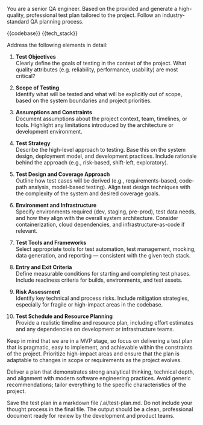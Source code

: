 You are a senior QA engineer. Based on the provided <codebase></codebase> and <tech-stack></tech-stack> generate a high-quality, professional test plan tailored to the project. Follow an industry-standard QA planning process.

<codebase>
{{codebase}}
</codebase>

<tech-stack>
{{tech_stack}}
</tech-stack>

Address the following elements in detail:

1. **Test Objectives**  
   Clearly define the goals of testing in the context of the project. What quality attributes (e.g. reliability, performance, usability) are most critical?

2. **Scope of Testing**  
   Identify what will be tested and what will be explicitly out of scope, based on the system boundaries and project priorities.

3. **Assumptions and Constraints**  
   Document assumptions about the project context, team, timelines, or tools. Highlight any limitations introduced by the architecture or development environment.

4. **Test Strategy**  
   Describe the high-level approach to testing. Base this on the system design, deployment model, and development practices. Include rationale behind the approach (e.g., risk-based, shift-left, exploratory).

5. **Test Design and Coverage Approach**  
   Outline how test cases will be derived (e.g., requirements-based, code-path analysis, model-based testing). Align test design techniques with the complexity of the system and desired coverage goals.

6. **Environment and Infrastructure**  
   Specify environments required (dev, staging, pre-prod), test data needs, and how they align with the overall system architecture. Consider containerization, cloud dependencies, and infrastructure-as-code if relevant.

7. **Test Tools and Frameworks**  
   Select appropriate tools for test automation, test management, mocking, data generation, and reporting — consistent with the given tech stack.

8. **Entry and Exit Criteria**  
   Define measurable conditions for starting and completing test phases. Include readiness criteria for builds, environments, and test assets.

9. **Risk Assessment**  
   Identify key technical and process risks. Include mitigation strategies, especially for fragile or high-impact areas in the codebase.

10. **Test Schedule and Resource Planning**  
    Provide a realistic timeline and resource plan, including effort estimates and any dependencies on development or infrastructure teams.

Keep in mind that we are in a MVP stage, so focus on delivering a test plan that is pragmatic, easy to implement, and achievable within the constraints of the project. Prioritize high-impact areas and ensure that the plan is adaptable to changes in scope or requirements as the project evolves.

Deliver a plan that demonstrates strong analytical thinking, technical depth, and alignment with modern software engineering practices. Avoid generic recommendations; tailor everything to the specific characteristics of the project.

Save the test plan in a markdown file /.ai/test-plan.md. Do not include your thought process in the final file. The output should be a clean, professional document ready for review by the development and product teams.